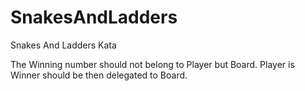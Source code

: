 # SnakesAndLadders
Snakes And Ladders Kata 

The Winning number should not belong to Player but Board.
Player is Winner should be then delegated to Board.
